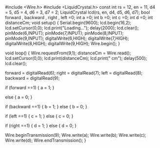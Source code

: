 #include <Wire.h>
#include <LiquidCrystal.h>
const int rs = 12, en = 11, d4 = 5, d5 = 4, d6 = 3, d7 = 2;
LiquidCrystal lcd(rs, en, d4, d5, d6, d7);
bool forward , backward , right , left =0;
int a =0;
int b =0;
int c =0;
int d =0;
int distanceCm;
void setup()
{
  Serial.begin(9600);
  lcd.begin(16,2);
  lcd.setCursor(0,0);
  lcd.print("Loading...");
  delay(2000);
  lcd.clear();
  pinMode(6,INPUT);
  pinMode(7,INPUT);
  pinMode(8,INPUT);
  pinMode(9,INPUT);
  digitalWrite(6,HIGH);
  digitalWrite(7,HIGH);
  digitalWrite(8,HIGH);
  digitalWrite(9,HIGH);
  Wire.begin();
}

void loop()
{
  Wire.requestFrom(9,1);
  distanceCm = Wire.read();
    lcd.setCursor(0,0);
    lcd.print(distanceCm);
    lcd.print(" cm");
    delay(500);                                     
    lcd.clear();
  
  forward = digitalRead(6);
  right = digitalRead(7);
  left = digitalRead(8);
  backward = digitalRead(9);
  
  if (forward ==1)
  {
    a = 1;
  }

  else
  {
    a = 0;
  }
    
  if (backward ==1)
  {
    b = 1;
  }
  else
  {
    b = 0;
  }
  
   if (left ==1)
  {
    c = 1;
  }
  else
  {
    c = 0;
  }
  
   if (right ==1)
  {
    d = 1;
  }
  else
  {
    d = 0;
  }
  
  Wire.beginTransmission(9);
  Wire.write(a);
  Wire.write(b);
  Wire.write(c);
  Wire.write(d);
  Wire.endTransmission();
}

